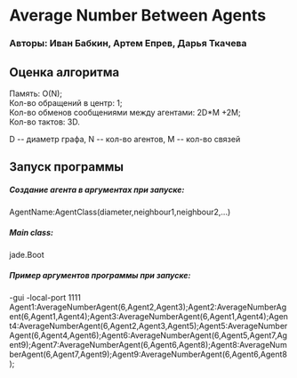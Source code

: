  # Average Number Between Agents

### Авторы: Иван Бабкин, Артем Епрев, Дарья Ткачева

## Оценка алгоритма

Память: O(N);  
Кол-во обращений в центр: 1;  
Кол-во обменов сообщениями между агентами: 2D*M +2M;  
Кол-во тактов: 3D.  

D -- диаметр графа, N -- кол-во агентов, M -- кол-во связей

## Запуск программы

##### Создание агента в аргументах при запуске:

AgentName:AgentClass(diameter,neighbour1,neighbour2,...)

##### Main class:

jade.Boot

##### Пример аргументов программы при запуске:

-gui
-local-port 1111
Agent1:AverageNumberAgent(6,Agent2,Agent3);Agent2:AverageNumberAgent(6,Agent1,Agent4);Agent3:AverageNumberAgent(6,Agent1,Agent4);Agent4:AverageNumberAgent(6,Agent2,Agent3,Agent5);Agent5:AverageNumberAgent(6,Agent4,Agent6);Agent6:AverageNumberAgent(6,Agent5,Agent7,Agent9);Agent7:AverageNumberAgent(6,Agent6,Agent8);Agent8:AverageNumberAgent(6,Agent7,Agent9);Agent9:AverageNumberAgent(6,Agent6,Agent8);
